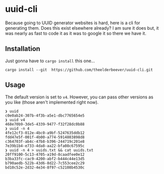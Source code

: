 # uuid-cli

Because going to UUID generator websites is hard, here is a cli for generating them. Does this exist elsewhere already? I am sure it does but, it was nearly as fast to code it as it was to google it so there we have it.

## Installation

Just gonna have to `cargo install` this one...

`cargo install --git  https://github.com/theelderbeever/uuid-cli.git`

## Usage

The default version is set to `v4`. However, you can pass other versions as you like (those aren't implemented right now).

```console
❯ uuid
c0e0ab24-307b-4f3b-a5e1-dbc7765654e5
❯ uuid v4
468e70b9-3de5-4339-9477-f32f28dc0b88
❯ uuid -n 4
4fe12cf3-012e-4bc0-a9bf-5247635ddb12
fdd47e5f-001f-4b00-a774-5914803898d8
c364703f-ab4c-47b8-b396-244719c201e8
7e39b1b4-e733-4da8-aa22-bfa08c67595c
❯ uuid -n 4 > uuids.txt && cat uuids.txt
20ff9100-5c13-4705-a19d-8caadfee0e12
b3ba33fc-cac9-4200-abf2-b444c44e13d5
b790aedb-522b-43d6-8d22-7c553cee2c29
bd10c52e-2d32-4e34-8f97-c52108b4530c
```